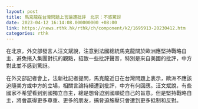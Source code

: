 ```yaml
---
layout: post
title: 馬克龍在台灣問題上言論遭批評　北京：不感驚訝
date: 2023-04-12 16:14:08.000000000 +08:00
link: https://news.rthk.hk/rthk/ch/component/k2/1695913-20230412.htm
categories: rthk
---
```


在北京，外交部發言人汪文斌說，注意到法國總統馬克龍關於歐洲應堅持戰略自主、避免捲入集團對抗的觀點，招致一些批評聲音，特別是來自美國的批評，中方對此並不感到驚訝。

在外交部記者會上，法新社記者提問，馬克龍近日在台灣問題上表示，歐洲不應該追隨美方或中方的立場，相關言論持續遭到批評，中方有何回應。汪文斌說，有些國家不希望看到別國獨立自主，總是想脅迫別國順從自己的旨意。但是堅持戰略自主，將會贏得更多尊重、更多的朋友，搞脅迫施壓只會遭到更多抵制和反對。
